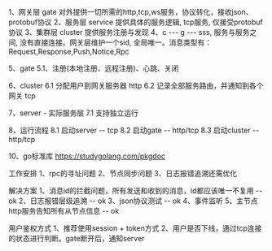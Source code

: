 1、网关层 gate
    对外提供一切所需的http,tcp,ws服务，协议转化，接收json、protobuf协议
2、服务层 service
    提供具体的服务逻辑, tcp服务, 仅接受protobuf协议
3、集群层 cluster
    提供服务注册与发现
4、c --- g --- sss, 服务与服务之间, 没有直接连接。网关层维护一个sid, 全局唯一。消息类型有：Request,Response,Push,Notice,Rpc

5、gate
5.1、注册(本地注册、远程注册)、心跳、关闭

6、cluster
6.1 分配用户到网关服务器 http
6.2 记录全部服务路由，并通知到各个网关 tcp

7、server - 实际服务层
7.1 支持独立运行

8、运行流程
8.1 启动server -- tcp
8.2 启动gate -- http/tcp
8.3 启动cluster -- http/tcp


10、go标准库 https://studygolang.com/pkgdoc

工作安排
1、rpc的寻址问题
2、节点同步问题
3、日志报错追溯还需优化

解决方案
1、消息id的拦截问题，所有发送和收到的消息，id都应该唯一不复用  -- ok
2、日志报错层级追溯 -- ok
3、json协议测试 -- ok
4、事件监听
5、主节点http服务告知所有从节点信息 -- ok

用户鉴权方式
1、推荐使用session + token方式
2、用户是否下线，通过tcp连接的状态进行判断。gate断开后，通知server